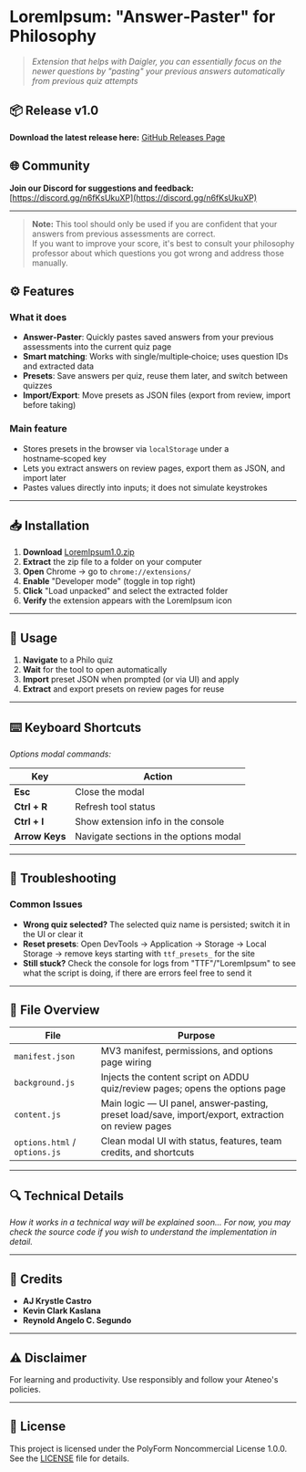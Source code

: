 # LoremIpsum: "Answer‑Paster" for Philosophy

> *Extension that helps with Daigler, you can essentially focus on the newer questions by "pasting" your previous answers automatically from previous quiz attempts*

## 📦 Release v1.0

**Download the latest release here:** [GitHub Releases Page](https://github.com/itsnold/LoremIpsum/releases/tag/main)

## 🌐 Community
**Join our Discord for suggestions and feedback:** [https://discord.gg/n6fKsUkuXP](https://discord.gg/n6fKsUkuXP)

---

> **Note:** This tool should only be used if you are confident that your answers from previous assessments are correct.  
> If you want to improve your score, it's best to consult your philosophy professor about which questions you got wrong and address those manually.


## ⚙️ Features

### What it does
- **Answer‑Paster**: Quickly pastes saved answers from your previous assessments into the current quiz page
- **Smart matching**: Works with single/multiple‑choice; uses question IDs and extracted data
- **Presets**: Save answers per quiz, reuse them later, and switch between quizzes
- **Import/Export**: Move presets as JSON files (export from review, import before taking)

### Main feature
- Stores presets in the browser via `localStorage` under a hostname‑scoped key
- Lets you extract answers on review pages, export them as JSON, and import later
- Pastes values directly into inputs; it does not simulate keystrokes

---

## 📥 Installation

1. **Download** [LoremIpsum1.0.zip](LoremIpsum1.0.zip)
2. **Extract** the zip file to a folder on your computer
3. **Open** Chrome → go to `chrome://extensions/`
4. **Enable** "Developer mode" (toggle in top right)
5. **Click** "Load unpacked" and select the extracted folder
6. **Verify** the extension appears with the LoremIpsum icon


---

## 🔨 Usage

1. **Navigate** to a Philo quiz
2. **Wait** for the tool to open automatically
3. **Import** preset JSON when prompted (or via UI) and apply
4. **Extract** and export presets on review pages for reuse

---

## ⌨️ Keyboard Shortcuts
*Options modal commands:*

| Key | Action |
|-----|--------|
| **Esc** | Close the modal |
| **Ctrl + R** | Refresh tool status |
| **Ctrl + I** | Show extension info in the console |
| **Arrow Keys** | Navigate sections in the options modal |

---

## 🔧 Troubleshooting

### Common Issues
- **Wrong quiz selected?** The selected quiz name is persisted; switch it in the UI or clear it
- **Reset presets**: Open DevTools → Application → Storage → Local Storage → remove keys starting with `ttf_presets_` for the site
- **Still stuck?** Check the console for logs from "TTF"/"LoremIpsum" to see what the script is doing, if there are errors feel free to send it

---

## 📁 File Overview

| File | Purpose |
|------|---------|
| `manifest.json` | MV3 manifest, permissions, and options page wiring |
| `background.js` | Injects the content script on ADDU quiz/review pages; opens the options page |
| `content.js` | Main logic — UI panel, answer‑pasting, preset load/save, import/export, extraction on review pages |
| `options.html` / `options.js` | Clean modal UI with status, features, team credits, and shortcuts |

---

## 🔍 Technical Details
*How it works in a technical way will be explained soon... For now, you may check the source code if you wish to understand the implementation in detail.*

---

## 👥 Credits
- **AJ Krystle Castro**
- **Kevin Clark Kaslana**
- **Reynold Angelo C. Segundo**

---

## ⚠️ Disclaimer
For learning and productivity. Use responsibly and follow your Ateneo's policies.

---

## 📝 License
This project is licensed under the PolyForm Noncommercial License 1.0.0. See the [LICENSE](./LICENSE) file for details.